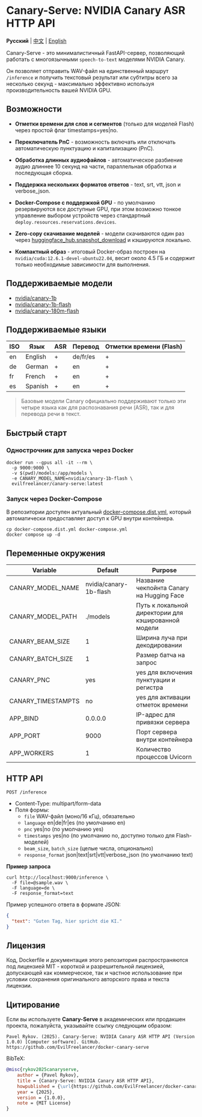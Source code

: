 # Canary-Serve: NVIDIA Canary ASR HTTP API

**Русский** | [中文](./README.zh.md) | [English](./README.en.md)

Canary-Serve - это минималистичный FastAPI-сервер, позволяющий работать с многоязычными
`speech-to-text` моделями NVIDIA Canary.

Он позволяет отправить WAV-файл на единственный маршрут `/inference` и получить текстовый
результат или субтитры всего за несколько секунд - максимально эффективно используя
производительность вашей NVIDIA GPU.

## Возможности

* **Отметки времени для слов и сегментов** (только для моделей Flash) через простой флаг timestamps=yes|no.

* **Переключатель PnC** - возможность включать или отключать автоматическую пунктуацию и капитализацию (PnC).

* **Обработка длинных аудиофайлов** - автоматическое разбиение аудио длиннее 10 секунд на части, параллельная обработка
  и последующая сборка.

* **Поддержка нескольких форматов ответов** - text, srt, vtt, json и verbose_json.

* **Docker-Compose с поддержкой GPU** - по умолчанию резервируются все доступные GPU, при этом возможно тонкое
  управление выбором устройств через стандартный `deploy.resources.reservations.devices`.

* **Zero-copy скачивание моделей** - модели скачиваются один раз
  через [huggingface_hub.snapshot_download](./canary_api/utils/download_model.py) и кэшируются локально.

* **Компактный образ** - итоговый Docker-образ построен на `nvidia/cuda:12.6.1-devel-ubuntu22.04`, весит около 4.5 ГБ и
  содержит только необходимые зависимости для выполнения.

## Поддерживаемые модели

* [nvidia/canary-1b](https://huggingface.co/nvidia/canary-1b)
* [nvidia/canary-1b-flash](https://huggingface.co/nvidia/canary-1b-flash)
* [nvidia/canary-180m-flash](https://huggingface.co/nvidia/canary-180m-flash)

## Поддерживаемые языки

| ISO | Язык    | ASR | Перевод  | Отметки времени (Flash) |
|-----|---------|-----|----------|-------------------------|
| en  | English | +   | de/fr/es | +                       |
| de  | German  | +   | en       | +                       |
| fr  | French  | +   | en       | +                       |
| es  | Spanish | +   | en       | +                       |

> Базовые модели Canary официально поддерживают только эти четыре языка
> как для распознавания речи (ASR), так и для перевода речи в текст.

## Быстрый старт

### Однострочник для запуска через Docker

```shell
docker run --gpus all -it --rm \
  -p 9000:9000 \
  -v $(pwd)/models:/app/models \
  -e CANARY_MODEL_NAME=nvidia/canary-1b-flash \
  evilfreelancer/canary-serve:latest
```

### Запуск через Docker-Compose

В репозитории доступен актуальный [docker-compose.dist.yml](./docker-compose.dist.yml), который автоматически
предоставляет доступ к GPU внутри контейнера.

```shell
cp docker-compose.dist.yml docker-compose.yml
docker compose up -d
```

## Переменные окружения

| Variable           | Default                | Purpose                                             |
|--------------------|------------------------|-----------------------------------------------------|
| CANARY_MODEL_NAME  | nvidia/canary-1b-flash | Название чекпойнта Canary на Hugging Face           |
| CANARY_MODEL_PATH  | ./models               | Путь к локальной директории для кэшированной модели |
| CANARY_BEAM_SIZE   | 1                      | Ширина луча при декодировании                       |
| CANARY_BATCH_SIZE  | 1                      | Размер батча на запрос                              |
| CANARY_PNC         | yes                    | yes для включения пунктуации и регистра             |
| CANARY_TIMESTAMPTS | no                     | yes для активации отметок времени                   |
| APP_BIND           | 0.0.0.0                | IP-адрес для привязки сервера                       |
| APP_PORT           | 9000                   | Порт сервера внутри контейнера                      |
| APP_WORKERS        | 1                      | Количество процессов Uvicorn                        |

## HTTP API

`POST /inference`

* Content-Type: multipart/form-data
* Поля формы:
    * `file` WAV-файл (моно/16 кГц), обязательно
    * `language` en|de|fr|es (по умолчанию en)
    * `pnc` yes|no (по умолчанию yes)
    * `timestamps` yes|no (по умолчанию no, доступно только для Flash-моделей)
    * `beam_size`, `batch_size` (целые числа, опционально)
    * `response_format` json|text|srt|vtt|verbose_json (по умолчанию text)

**Пример запроса**

```shell
curl http://localhost:9000/inference \
  -F file=@sample.wav \
  -F language=de \
  -F response_format=text
```

Пример успешного ответа в формате JSON:

```json
{
  "text": "Guten Tag, hier spricht die KI."
}
```

## Лицензия

Код, Dockerfile и документация этого репозитория распространяются под лицензией MIT - короткой и разрешительной
лицензией, допускающей как коммерческое, так и частное использование при условии сохранения оригинального авторского
права и текста лицензии.

## Цитирование

Если вы используете **Canary-Serve** в академических или продакшен проекта, пожалуйста, указывайте ссылку следующим
образом:

```text
Pavel Rykov. (2025). Canary-Serve: NVIDIA Canary ASR HTTP API (Version 1.0.0) [Computer software]. GitHub. https://github.com/EvilFreelancer/docker-canary-serve
```

BibTeX:

```bibtex
@misc{rykov2025canaryserve,
    author = {Pavel Rykov},
    title = {Canary-Serve: NVIDIA Canary ASR HTTP API},
    howpublished = {\url{https://github.com/EvilFreelancer/docker-canary-serve}},
    year = {2025},
    version = {1.0.0},
    note = {MIT License}
}
```
